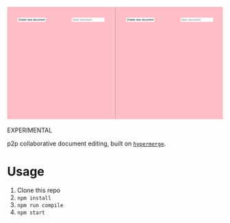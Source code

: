 ![](demo.gif)

EXPERIMENTAL

p2p collaborative document editing, built on [`hypermerge`](https://github.com/automerge/hypermerge).

# Usage

1. Clone this repo
2. `npm install`
3. `npm run compile`
4. `npm start`